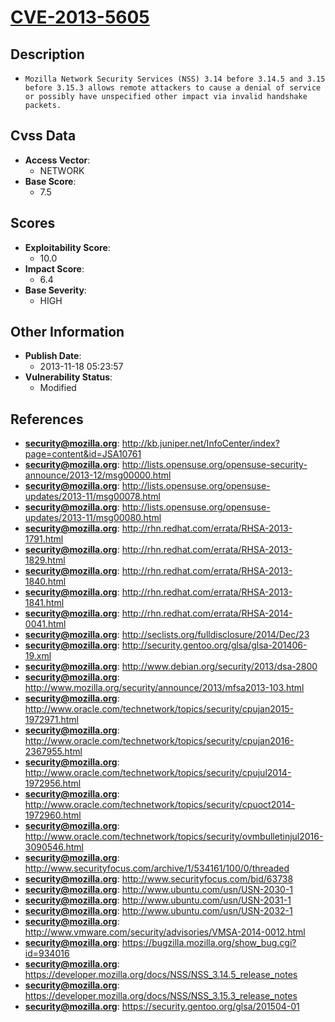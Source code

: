
# [CVE-2013-5605](https://cve.mitre.org/cgi-bin/cvename.cgi?name=CVE-2013-5605)

## Description

- `Mozilla Network Security Services (NSS) 3.14 before 3.14.5 and 3.15 before 3.15.3 allows remote attackers to cause a denial of service or possibly have unspecified other impact via invalid handshake packets.`

## Cvss Data

- **Access Vector**:
  - NETWORK
- **Base Score**:
  - 7.5

## Scores

- **Exploitability Score**:
  - 10.0
- **Impact Score**:
  - 6.4
- **Base Severity**:
  - HIGH

## Other Information

- **Publish Date**:
  - 2013-11-18 05:23:57
- **Vulnerability Status**:
  - Modified

## References

- **security@mozilla.org**: http://kb.juniper.net/InfoCenter/index?page=content&id=JSA10761
- **security@mozilla.org**: http://lists.opensuse.org/opensuse-security-announce/2013-12/msg00000.html
- **security@mozilla.org**: http://lists.opensuse.org/opensuse-updates/2013-11/msg00078.html
- **security@mozilla.org**: http://lists.opensuse.org/opensuse-updates/2013-11/msg00080.html
- **security@mozilla.org**: http://rhn.redhat.com/errata/RHSA-2013-1791.html
- **security@mozilla.org**: http://rhn.redhat.com/errata/RHSA-2013-1829.html
- **security@mozilla.org**: http://rhn.redhat.com/errata/RHSA-2013-1840.html
- **security@mozilla.org**: http://rhn.redhat.com/errata/RHSA-2013-1841.html
- **security@mozilla.org**: http://rhn.redhat.com/errata/RHSA-2014-0041.html
- **security@mozilla.org**: http://seclists.org/fulldisclosure/2014/Dec/23
- **security@mozilla.org**: http://security.gentoo.org/glsa/glsa-201406-19.xml
- **security@mozilla.org**: http://www.debian.org/security/2013/dsa-2800
- **security@mozilla.org**: http://www.mozilla.org/security/announce/2013/mfsa2013-103.html
- **security@mozilla.org**: http://www.oracle.com/technetwork/topics/security/cpujan2015-1972971.html
- **security@mozilla.org**: http://www.oracle.com/technetwork/topics/security/cpujan2016-2367955.html
- **security@mozilla.org**: http://www.oracle.com/technetwork/topics/security/cpujul2014-1972956.html
- **security@mozilla.org**: http://www.oracle.com/technetwork/topics/security/cpuoct2014-1972960.html
- **security@mozilla.org**: http://www.oracle.com/technetwork/topics/security/ovmbulletinjul2016-3090546.html
- **security@mozilla.org**: http://www.securityfocus.com/archive/1/534161/100/0/threaded
- **security@mozilla.org**: http://www.securityfocus.com/bid/63738
- **security@mozilla.org**: http://www.ubuntu.com/usn/USN-2030-1
- **security@mozilla.org**: http://www.ubuntu.com/usn/USN-2031-1
- **security@mozilla.org**: http://www.ubuntu.com/usn/USN-2032-1
- **security@mozilla.org**: http://www.vmware.com/security/advisories/VMSA-2014-0012.html
- **security@mozilla.org**: https://bugzilla.mozilla.org/show_bug.cgi?id=934016
- **security@mozilla.org**: https://developer.mozilla.org/docs/NSS/NSS_3.14.5_release_notes
- **security@mozilla.org**: https://developer.mozilla.org/docs/NSS/NSS_3.15.3_release_notes
- **security@mozilla.org**: https://security.gentoo.org/glsa/201504-01
